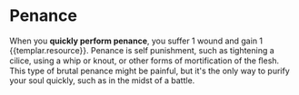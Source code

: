 # Penance
When you **quickly perform penance**, you suffer 1 wound and gain 1 {{templar.resource}}. Penance is self punishment, such as tightening a cilice, using a whip or knout, or other forms of mortification of the ﬂesh. This type of brutal penance might be painful, but it's the only way to purify your soul quickly, such as in the midst of a battle.
